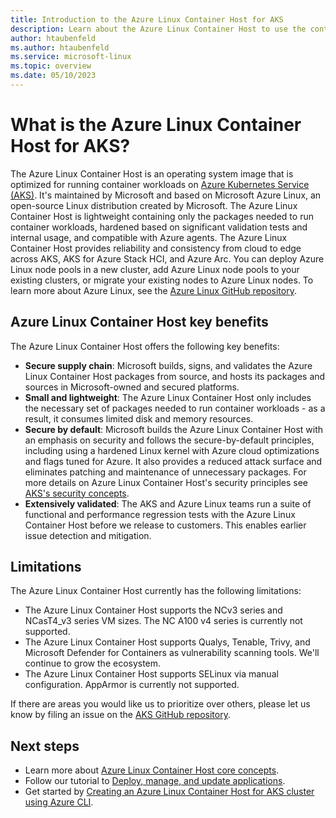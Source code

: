 ```yaml
---
title: Introduction to the Azure Linux Container Host for AKS
description: Learn about the Azure Linux Container Host to use the container-optimized OS in your AKS clusters.
author: htaubenfeld
ms.author: htaubenfeld
ms.service: microsoft-linux
ms.topic: overview
ms.date: 05/10/2023
---
```


# What is the Azure Linux Container Host for AKS? 

The Azure Linux Container Host is an operating system image that is optimized for running container workloads on [Azure Kubernetes Service (AKS)](../../articles/aks/intro-kubernetes.md). It's maintained by Microsoft and based on Microsoft Azure Linux, an open-source Linux distribution created by Microsoft. The Azure Linux Container Host is lightweight containing only the packages needed to run container workloads, hardened based on significant validation tests and internal usage, and compatible with Azure agents. The Azure Linux Container Host provides reliability and consistency from cloud to edge across AKS, AKS for Azure Stack HCI, and Azure Arc. You can deploy Azure Linux node pools in a new cluster, add Azure Linux node pools to your existing clusters, or migrate your existing nodes to Azure Linux nodes. To learn more about Azure Linux, see the [Azure Linux GitHub repository](https://github.com/microsoft/CBL-Mariner).

## Azure Linux Container Host key benefits

The Azure Linux Container Host offers the following key benefits: 

- **Secure supply chain**: Microsoft builds, signs, and validates the Azure Linux Container Host packages from source, and hosts its packages and sources in Microsoft-owned and secured platforms. 
- **Small and lightweight**: The Azure Linux Container Host only includes the necessary set of packages needed to run container workloads - as a result, it consumes limited disk and memory resources.
- **Secure by default**: Microsoft builds the Azure Linux Container Host with an emphasis on security and follows the secure-by-default principles, including using a hardened Linux kernel with Azure cloud optimizations and flags tuned for Azure. It also provides a reduced attack surface and eliminates patching and maintenance of unnecessary packages. For more details on Azure Linux Container Host's security principles see [AKS's security concepts](../../articles/aks/concepts-security.md).
- **Extensively validated**: The AKS and Azure Linux teams run a suite of functional and performance regression tests with the Azure Linux Container Host before we release to customers. This enables earlier issue detection and mitigation.​ 

## Limitations 

The Azure Linux Container Host currently has the following limitations:

- The Azure Linux Container Host supports the NCv3 series and NCasT4_v3 series VM sizes. The NC A100 v4 series is currently not supported. 
- The Azure Linux Container Host supports Qualys, Tenable, Trivy, and Microsoft Defender for Containers as vulnerability scanning tools. We'll continue to grow the ecosystem.
- The Azure Linux Container Host supports SELinux via manual configuration. AppArmor is currently not supported.

If there are areas you would like us to prioritize over others, please let us know by filing an issue on the [AKS GitHub repository](https://github.com/Azure/AKS/issues).

## Next steps

- Learn more about [Azure Linux Container Host core concepts](./concepts-core.md).
- Follow our tutorial to [Deploy, manage, and update applications](./tutorial-azure-linux-create-cluster.md).
- Get started by [Creating an Azure Linux Container Host for AKS cluster using Azure CLI](./quickstart-azure-cli.md).